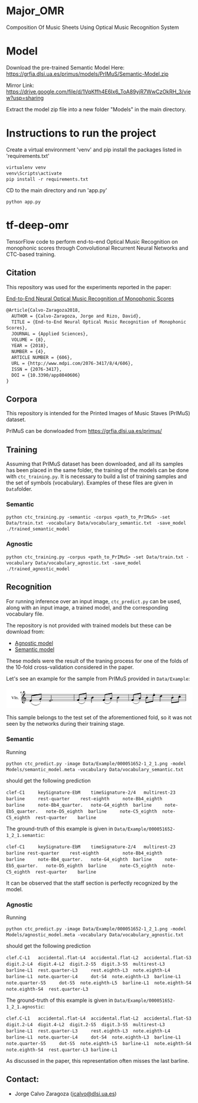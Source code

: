 # Major_OMR
Composition Of Music Sheets Using Optical Music Recognition System

# Model
Download the pre-trained Semantic Model Here: https://grfia.dlsi.ua.es/primus/models/PrIMuS/Semantic-Model.zip

Mirror Link: https://drive.google.com/file/d/1VqKffh4E6Ix6_ToA89yjR7WwCzOkRH_3/view?usp=sharing

Extract the model zip file into a new folder "Models" in the main directory.

# Instructions to run the project
Create a virtual environment 'venv' and pip install the packages listed in 'requirements.txt'
```
virtualenv venv
venv\Scripts\activate
pip install -r requirements.txt
```

CD to the main directory and run 'app.py'
```
python app.py
```

# tf-deep-omr

TensorFlow code to perform end-to-end Optical Music Recognition on monophonic scores through Convolutional Recurrent Neural Networks and CTC-based training.

## Citation

This repository was used for the experiments reported in the paper:

[End-to-End Neural Optical Music Recognition of Monophonic Scores](http://www.mdpi.com/2076-3417/8/4/606)

```
@Article{Calvo-Zaragoza2018,
  AUTHOR = {Calvo-Zaragoza, Jorge and Rizo, David},
  TITLE = {End-to-End Neural Optical Music Recognition of Monophonic Scores},
  JOURNAL = {Applied Sciences},
  VOLUME = {8},
  YEAR = {2018},
  NUMBER = {4},
  ARTICLE NUMBER = {606},
  URL = {http://www.mdpi.com/2076-3417/8/4/606},
  ISSN = {2076-3417},
  DOI = {10.3390/app8040606}
}
```

## Corpora

This repository is intended for the Printed Images of Music Staves (PrIMuS) dataset.

PrIMuS can be donwloaded from https://grfia.dlsi.ua.es/primus/


## Training

Assuming that PrIMuS dataset has been downloaded, and all its samples has been placed in the same folder, the training of the models can be done with `ctc_training.py`. It is necessary to build a list of training samples and the set of symbols (vocabulary). Examples of these files are given in `Data`folder.


### Semantic  

```
python ctc_training.py -semantic -corpus <path_to_PrIMuS> -set Data/train.txt -vocabulary Data/vocabulary_semantic.txt  -save_model ./trained_semantic_model
```


### Agnostic  

```
python ctc_training.py -corpus <path_to_PrIMuS> -set Data/train.txt -vocabulary Data/vocabulary_agnostic.txt -save_model ./trained_agnostic_model
```


## Recognition

For running inference over an input image, `ctc_predict.py` can be used, along with an input image, a trained model, and the corresponding vocabulary file. 

The repository is not provided with trained models but these can be download from:

* [Agnostic model](https://grfia.dlsi.ua.es/primus/models/PrIMuS/Agnostic-Model.zip)
* [Semantic model](https://grfia.dlsi.ua.es/primus/models/PrIMuS/Semantic-Model.zip)

These models were the result of the traning process for one of the folds of the 10-fold cross-validation considered in the paper.

Let's see an example for the sample from PrIMuS provided in `Data/Example`:

![Alt text](Data/Example/000051652-1_2_1.png?raw=true "000051652-1_2_1")

This sample belongs to the test set of the aforementioned fold, so it was not seen by the networks during their training stage.


### Semantic

Running

```
python ctc_predict.py -image Data/Example/000051652-1_2_1.png -model Models/semantic_model.meta -vocabulary Data/vocabulary_semantic.txt
```

should get the following prediction

``
clef-C1 	keySignature-EbM 	timeSignature-2/4 	multirest-23 	barline 	rest-quarter 	rest-eighth 	note-Bb4_eighth 	barline 	note-Bb4_quarter. 	note-G4_eighth 	barline 	note-Eb5_quarter. 	note-D5_eighth 	barline 	note-C5_eighth 	note-C5_eighth 	rest-quarter 	barline 
``

The ground-truth of this example is given in `Data/Example/000051652-1_2_1.semantic`:

``
clef-C1	    keySignature-EbM	timeSignature-2/4	multirest-23	barline	rest-quarter	rest-eighth	        note-Bb4_eighth	    barline	    note-Bb4_quarter.	note-G4_eighth	barline	    note-Eb5_quarter.	note-D5_eighth	barline	    note-C5_eighth	note-C5_eighth	rest-quarter	barline
``

It can be observed that the staff section is perfectly recognized by the model.


### Agnostic

Running

```
python ctc_predict.py -image Data/Example/000051652-1_2_1.png -model Models/agnostic_model.meta -vocabulary Data/vocabulary_agnostic.txt
```

should get the following prediction

``
clef.C-L1 	accidental.flat-L4 	accidental.flat-L2 	accidental.flat-S3 	digit.2-L4 	digit.4-L2 	digit.2-S5 	digit.3-S5 	multirest-L3 	barline-L1 	rest.quarter-L3 	rest.eighth-L3 	note.eighth-L4 	barline-L1 	note.quarter-L4 	dot-S4 	note.eighth-L3 	barline-L1 	note.quarter-S5 	dot-S5 	note.eighth-L5 	barline-L1 	note.eighth-S4 	note.eighth-S4 	rest.quarter-L3 
``

The ground-truth of this example is given in `Data/Example/000051652-1_2_1.agnostic`:

``
clef.C-L1	accidental.flat-L4	accidental.flat-L2	accidental.flat-S3	digit.2-L4	digit.4-L2	digit.2-S5	digit.3-S5	multirest-L3	barline-L1	rest.quarter-L3	    rest.eighth-L3	note.eighth-L4	barline-L1	note.quarter-L4	    dot-S4	note.eighth-L3	barline-L1	note.quarter-S5	    dot-S5	note.eighth-L5	barline-L1	note.eighth-S4	note.eighth-S4	rest.quarter-L3	barline-L1
``

As discussed in the paper, this representation often misses the last barline.


## Contact: 

* Jorge Calvo Zaragoza (jcalvo@dlsi.ua.es)

